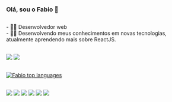 ### Olá, sou o Fabio  👋
##
<div>
  - 👨‍💻 Desenvolvedor web </br>
  - 👨‍💻 Desenvolvendo meus conhecimentos em novas tecnologias, atualmente aprendendo mais sobre ReactJS. <br><br> 
</div>

  <a href = "mailto:fabio.mmouras@hotmail.com"><img src="https://img.shields.io/badge/Gmail-D14836?style=for-the-badge&logo=gmail&logoColor=white" target="_blank"></a>
  <a href="https://www.linkedin.com/in/fabiomoura-m" target="_blank"><img src="https://img.shields.io/badge/-LinkedIn-%230077B5?style=for-the-badge&logo=linkedin&logoColor=white" target="_blank"></a>

##
<div align="left">
  
[![Fabio top languages](https://github-readme-stats.vercel.app/api/top-langs/?username=fabiomoura-m&theme=blue-white)](https://github.com/anuraghazra/github-readme-stats)
  
 </div>

<br>

<div>
<img src="https://img.shields.io/badge/HTML-e06b12?style=for-the-badge&logo=html5&logoColor=white" />
<img src="https://img.shields.io/badge/CSS-1283e0?&style=for-the-badge&logo=css3&logoColor=white" />
<img src="https://img.shields.io/badge/JavaScript-F7DF1E?style=for-the-badge&logo=javascript&logoColor=414141" />
<img src="https://img.shields.io/badge/React-414141?style=for-the-badge&logo=react&logoColor=61DAFB" />
<img src="https://img.shields.io/badge/TypeScript-007ACC?style=for-the-badge&logo=typescript&logoColor=white"/>
<img src="https://img.shields.io/badge/Node%20js-339933?style=for-the-badge&logo=nodedotjs&logoColor=white"/>
</div>
